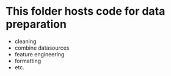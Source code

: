 # This folder hosts code for data preparation
- cleaning
- combine datasources
- feature engineering
- formatting
- etc.

